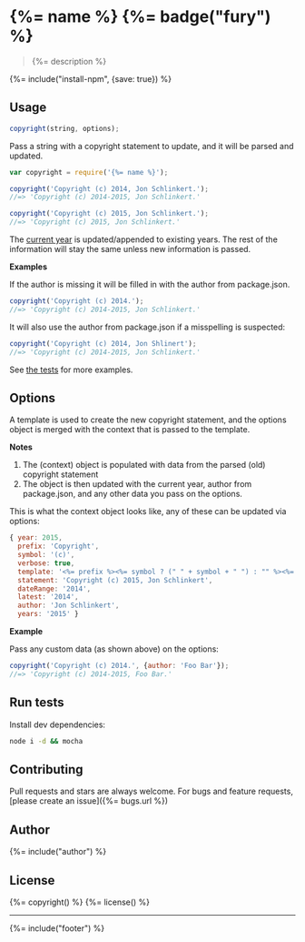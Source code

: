 # {%= name %} {%= badge("fury") %}

> {%= description %}

{%= include("install-npm", {save: true}) %}

## Usage

```js
copyright(string, options);
```

Pass a string with a copyright statement to update, and it will be parsed and updated. 

```js
var copyright = require('{%= name %}');

copyright('Copyright (c) 2014, Jon Schlinkert.');
//=> 'Copyright (c) 2014-2015, Jon Schlinkert.'

copyright('Copyright (c) 2015, Jon Schlinkert.');
//=> 'Copyright (c) 2015, Jon Schlinkert.'
```

The [current year](https://github.com/jonschlinkert/update-year) is updated/appended to existing years. The rest of the information will stay the same unless new information is passed. 


**Examples**

If the author is missing it will be filled in with the author from package.json.

```js
copyright('Copyright (c) 2014.');
//=> 'Copyright (c) 2014-2015, Jon Schlinkert.'
```

It will also use the author from package.json if a misspelling is suspected:

```js
copyright('Copyright (c) 2014, Jon Shlinert');
//=> 'Copyright (c) 2014-2015, Jon Schlinkert.'
```

See [the tests](./tests.js) for more examples.

## Options

A template is used to create the new copyright statement, and the options object is merged with the context that is passed to the template. 

**Notes**

1. The (context) object is populated with data from the parsed (old) copyright statement
2. The object is then updated with the current year, author from package.json, and any other data you pass on the options.

This is what the context object looks like, any of these can be updated via options: 

```js
{ year: 2015,
  prefix: 'Copyright',
  symbol: '(c)',
  verbose: true,
  template: '<%= prefix %><%= symbol ? (" " + symbol + " ") : "" %><%= years %>, <%= author %>.',
  statement: 'Copyright (c) 2015, Jon Schlinkert',
  dateRange: '2014',
  latest: '2014',
  author: 'Jon Schlinkert',
  years: '2015' }
```

**Example**

Pass any custom data (as shown above) on the options:

```js
copyright('Copyright (c) 2014.', {author: 'Foo Bar'});
//=> 'Copyright (c) 2014-2015, Foo Bar.'
```

## Run tests

Install dev dependencies:

```bash
node i -d && mocha
```

## Contributing
Pull requests and stars are always welcome. For bugs and feature requests, [please create an issue]({%= bugs.url %})

## Author
{%= include("author") %}

## License
{%= copyright() %}
{%= license() %}

***

{%= include("footer") %}
